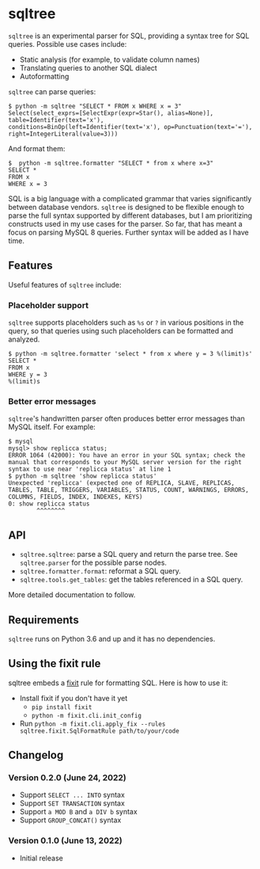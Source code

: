 # sqltree

`sqltree` is an experimental parser for SQL, providing
a syntax tree for SQL queries. Possible use cases include:

- Static analysis (for example, to validate column names)
- Translating queries to another SQL dialect
- Autoformatting

`sqltree` can parse queries:

```
$ python -m sqltree "SELECT * FROM x WHERE x = 3"
Select(select_exprs=[SelectExpr(expr=Star(), alias=None)], table=Identifier(text='x'), conditions=BinOp(left=Identifier(text='x'), op=Punctuation(text='='), right=IntegerLiteral(value=3)))
```

And format them:

```
$  python -m sqltree.formatter "SELECT * from x where x=3"
SELECT *
FROM x
WHERE x = 3
```

SQL is a big language with a complicated grammar that varies significantly
between database vendors. `sqltree` is designed to be flexible enough to parse
the full syntax supported by different databases, but I am prioritizing
constructs used in my use cases for the parser. So far, that has meant a focus
on parsing MySQL 8 queries. Further syntax will be added as I have time.

## Features

Useful features of `sqltree` include:

### Placeholder support

`sqltree` supports placeholders such as `%s` or `?` in various positions in
the query, so that queries using such placeholders can be formatted and analyzed.

```shell
$ python -m sqltree.formatter 'select * from x where y = 3 %(limit)s'
SELECT *
FROM x
WHERE y = 3
%(limit)s
```

### Better error messages

`sqltree`'s handwritten parser often produces better error messages than MySQL
itself. For example:

```shell
$ mysql
mysql> show replicca status;
ERROR 1064 (42000): You have an error in your SQL syntax; check the manual that corresponds to your MySQL server version for the right syntax to use near 'replicca status' at line 1
$ python -m sqltree 'show replicca status'
Unexpected 'replicca' (expected one of REPLICA, SLAVE, REPLICAS, TABLES, TABLE, TRIGGERS, VARIABLES, STATUS, COUNT, WARNINGS, ERRORS, COLUMNS, FIELDS, INDEX, INDEXES, KEYS)
0: show replicca status
        ^^^^^^^^
```

## API

- `sqltree.sqltree`: parse a SQL query and return the parse tree. See `sqltree.parser`
  for the possible parse nodes.
- `sqltree.formatter.format`: reformat a SQL query.
- `sqltree.tools.get_tables`: get the tables referenced in a SQL query.

More detailed documentation to follow.

## Requirements

`sqltree` runs on Python 3.6 and up and it has no dependencies.

## Using the fixit rule

sqltree embeds a [fixit](https://fixit.readthedocs.io/en/latest/) rule for
formatting SQL. Here is how to use it:

- Install fixit if you don't have it yet
  - `pip install fixit`
  - `python -m fixit.cli.init_config`
- Run `python -m fixit.cli.apply_fix --rules sqltree.fixit.SqlFormatRule path/to/your/code`

## Changelog

### Version 0.2.0 (June 24, 2022)

- Support `SELECT ... INTO` syntax
- Support `SET TRANSACTION` syntax
- Support `a MOD B` and `a DIV b` syntax
- Support `GROUP_CONCAT()` syntax

### Version 0.1.0 (June 13, 2022)

- Initial release
